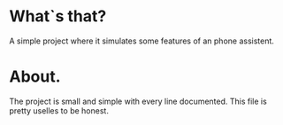 # What`s that?
A simple project where it simulates some features of an phone assistent.

# About.
The project is small and simple with every line documented.
This file is pretty uselles to be honest.
